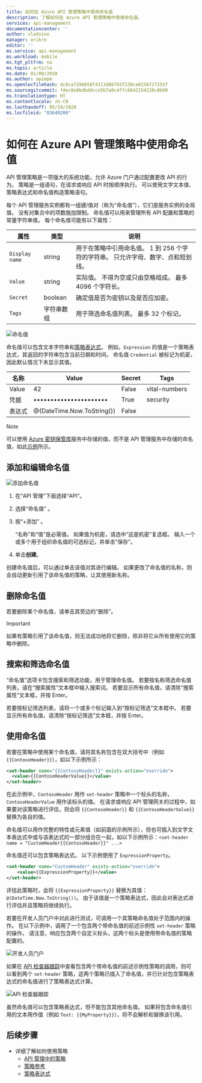 ```yaml
---
title: 如何在 Azure API 管理策略中使用命名值
description: 了解如何在 Azure API 管理策略中使用命名值。
services: api-management
documentationcenter: ''
author: vladvino
manager: erikre
editor: ''
ms.service: api-management
ms.workload: mobile
ms.tgt_pltfrm: na
ms.topic: article
ms.date: 01/08/2020
ms.author: apimpm
ms.openlocfilehash: dc8ca7296658f4113d86765f230ca0158727255f
ms.sourcegitcommit: fdec8e8bdbddcce5b7a0c4ffc6842154220c8b90
ms.translationtype: HT
ms.contentlocale: zh-CN
ms.lasthandoff: 05/19/2020
ms.locfileid: "83649200"
---
```

# <a name="how-to-use-named-values-in-azure-api-management-policies"></a>如何在 Azure API 管理策略中使用命名值

API 管理策略是一项强大的系统功能，允许 Azure 门户通过配置更改 API 的行为。 策略是一组语句，在请求或响应 API 时按顺序执行。 可以使用文字文本值、策略表达式和命名值构造策略语句。

每个 API 管理服务实例都有一组键/值对（称为“命名值”），它们是服务实例的全局值。 没有对集合中的项数施加限制。 命名值可以用来管理所有 API 配置和策略的常量字符串值。 每个命名值可能有以下属性：

| 属性      | 类型            | 说明                                                                                                                            |
| -------------- | --------------- | -------------------------------------------------------------------------------------------------------------------------------------- |
| `Display name` | string          | 用于在策略中引用命名值。 1 到 256 个字符的字符串。 只允许字母、数字、点和短划线。 |
| `Value`        | string          | 实际值。 不得为空或只由空格组成。 最多 4096 个字符长。                                        |
| `Secret`       | boolean         | 确定值是否为密钥以及是否应加密。                                                               |
| `Tags`         | 字符串数组 | 用于筛选命名值列表。 最多 32 个标记。                                                                                    |

![命名值](./media/api-management-howto-properties/named-values.png)

命名值可以包含文本字符串和[策略表达式](/azure/api-management/api-management-policy-expressions)。 例如，`Expression` 的值是一个策略表达式，其返回的字符串包含当前日期和时间。 命名值 `Credential` 被标记为机密，因此默认情况下未显示其值。

| 名称       | Value                      | Secret | Tags          |
| ---------- | -------------------------- | ------ | ------------- |
| Value      | 42                         | False  | vital-numbers |
| 凭据 | ••••••••••••••••••••••     | True   | security      |
| 表达式 | @(DateTime.Now.ToString()) | False  |               |

> [!NOTE]
> 可以使用 [Azure 密钥保管库](https://azure.microsoft.com/services/key-vault/)服务中存储的值，而不是 API 管理服务中存储的命名值，如此[示例](https://github.com/Azure/api-management-policy-snippets/blob/master/examples/Look%20up%20Key%20Vault%20secret%20using%20Managed%20Service%20Identity.policy.xml)所示。

## <a name="to-add-and-edit-a-named-value"></a>添加和编辑命名值

![添加命名值](./media/api-management-howto-properties/add-property.png)

1. 在“API 管理”下面选择“API”。  
2. 选择“命名值”  。
3. 按“+添加”  。

    “名称”和“值”是必需值。 如果值为机密，请选中“这是机密”复选框。  输入一个或多个用于组织命名值的可选标记，并单击“保存”。

4. 单击**创建**。

创建命名值后，可以通过单击该值对其进行编辑。 如果更改了命名值的名称，则会自动更新引用了该命名值的策略，让其使用新名称。

## <a name="to-delete-a-named-value"></a>删除命名值

若要删除某个命名值，请单击其旁边的“删除”。 

> [!IMPORTANT]
> 如果有策略引用了该命名值，则无法成功地将它删除，除非将它从所有使用它的策略中删除。

## <a name="to-search-and-filter-named-values"></a>搜索和筛选命名值

“命名值”选项卡包含搜索和筛选功能，用于管理命名值。  若要按名称筛选命名值列表，请在“搜索属性”文本框中输入搜索词。  若要显示所有命名值，请清除“搜索属性”文本框，并按 Enter。 

若要按标记筛选列表，请将一个或多个标记输入到“按标记筛选”文本框中。  若要显示所有命名值，请清除“按标记筛选”文本框，并按 Enter。 

## <a name="to-use-a-named-value"></a>使用命名值

若要在策略中使用某个命名值，请将其名称包含在双大括号中（例如 `{{ContosoHeader}}`），如以下示例所示：

```xml
<set-header name="{{ContosoHeader}}" exists-action="override">
  <value>{{ContosoHeaderValue}}</value>
</set-header>
```

在此示例中，`ContosoHeader` 用作 `set-header` 策略中一个标头的名称，`ContosoHeaderValue` 用作该标头的值。 在请求或响应 API 管理网关的过程中，如果要对该策略进行评估，则会将 `{{ContosoHeader}}` 和 `{{ContosoHeaderValue}}` 替换为各自的值。

命名值可以用作完整的特性或元素值（如前面的示例所示），但也可插入到文字文本表达式中或与该表达式的一部分组合在一起，如以下示例所示：`<set-header name = "CustomHeader{{ContosoHeader}}" ...>`

命名值还可以包含策略表达式。 以下示例使用了 `ExpressionProperty`。

```xml
<set-header name="CustomHeader" exists-action="override">
    <value>{{ExpressionProperty}}</value>
</set-header>
```

评估此策略时，会将 `{{ExpressionProperty}}` 替换为其值：`@(DateTime.Now.ToString())`。 由于该值是一个策略表达式，因此会对表达式进行评估并且策略将继续执行。

若要在开发人员门户中对此进行测试，可调用一个其策略命名值处于范围内的操作。 在以下示例中，调用了一个包含两个带命名值的前述示例性 `set-header` 策略的操作。 请注意，响应包含两个自定义标头，这两个标头是使用带命名值的策略配置的。

![开发人员门户][api-management-send-results]

如果在 [API 检查器跟踪](api-management-howto-api-inspector.md)中查看包含两个带命名值的前述示例性策略的调用，则可以看到两个 `set-header` 策略，这两个策略已插入了命名值，并已针对包含策略表达式的命名值进行了策略表达式计算。

![API 检查器跟踪][api-management-api-inspector-trace]

虽然命名值可以包含策略表达式，但不能包含其他命名值。 如果将包含命名值引用的文本用作值（例如 `Text: {{MyProperty}}`），将不会解析和替换该引用。

## <a name="next-steps"></a>后续步骤

-   详细了解如何使用策略
    -   [API 管理中的策略](api-management-howto-policies.md)
    -   [策略参考](/azure/api-management/api-management-policies)
    -   [策略表达式](/azure/api-management/api-management-policy-expressions)

[api-management-send-results]: ./media/api-management-howto-properties/api-management-send-results.png
[api-management-properties-filter]: ./media/api-management-howto-properties/api-management-properties-filter.png
[api-management-api-inspector-trace]: ./media/api-management-howto-properties/api-management-api-inspector-trace.png
